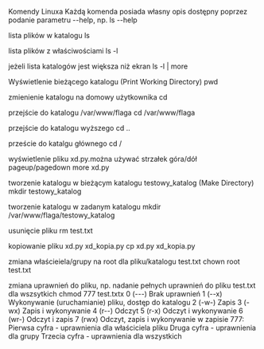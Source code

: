 Komendy Linuxa
Każdą komenda posiada własny opis dostępny poprzez podanie parametru --help, np.
ls --help

lista plików w katalogu
ls

lista plików z właściwościami
ls -l

jeżeli lista katalogów  jest większa niż ekran
ls -l | more

Wyświetlenie bieżącego katalogu (Print Working Directory)
pwd

zmienienie katalogu na domowy użytkownika
cd

przejście do katalogu /var/www/flaga
cd /var/www/flaga

przejście do katalogu wyższego
cd ..

przeście do katalgu głównego
cd /

wyświetlenie pliku xd.py.można używać strzałek góra/dół pageup/pagedown
more xd.py

tworzenie katalogu w bieżącym katalogu testowy_katalog (Make Directory)
mkdir testowy_katalog

tworzenie katalogu w zadanym katalogu
mkdir /var/www/flaga/testowy_katalog

usunięcie pliku
rm test.txt

kopiowanie pliku xd.py xd_kopia.py
cp xd.py xd_kopia.py

zmiana właścieiela/grupy na root dla pliku/katalogu test.txt
chown root test.txt

zmiana uprawnień do pliku, np. nadanie pełnych uprawnień do pliku test.txt dla wszsytkich
chmod 777 test.txtx
0 (---) Brak uprawnień
1 (--x) Wykonywanie (uruchamianie) pliku, dostęp do katalogu
2 (-w-) Zapis
3 (-wx) Zapis i wykonywanie
4 (r--) Odczyt
5 (r-x) Odczyt i wykonywanie
6 (wr-) Odczyt i zapis
7 (rwx) Odczyt, zapis i wykonywanie
w zapisie 777:
Pierwsa cyfra - uprawnienia dla właściciela pliku
Druga cyfra - uprawnienia dla grupy
Trzecia cyfra - uprawnienia dla wszystkich

